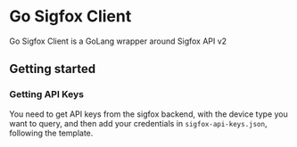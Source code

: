 # Go Sigfox Client

Go Sigfox Client is a GoLang wrapper around Sigfox API v2

## Getting started
### Getting API Keys

You need to get API keys from the sigfox backend, with the device type you want to query, and then add your credentials in `sigfox-api-keys.json`, following the template.
